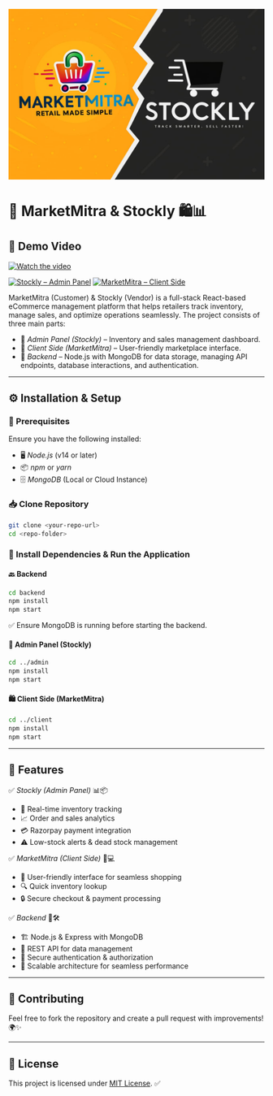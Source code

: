 ![Logo](https://raw.githubusercontent.com/Harshit-Dhundale/Hackathon/main/Logo.jpg)

# 🚀 MarketMitra & Stockly 🛍📊

## 🎥 Demo Video  
[![Watch the video](https://img.youtube.com/vi/4yCc4pIWgqY/0.jpg)](https://youtu.be/4yCc4pIWgqY)

[![Stockly – Admin Panel](https://img.shields.io/badge/Stockly%20(Admin)-Live-green?style=for-the-badge&logo=vercel)](https://stockly-mu.vercel.app/)
[![MarketMitra – Client Side](https://img.shields.io/badge/MarketMitra%20(Client)-Live-green?style=for-the-badge&logo=vercel)](https://marketmitra.vercel.app/)

MarketMitra (Customer) & Stockly (Vendor) is a full-stack React-based eCommerce management platform that helps retailers track inventory, manage sales, and optimize operations seamlessly. The project consists of three main parts:

- 🏪 *Admin Panel (Stockly)* – Inventory and sales management dashboard.
- 🛒 *Client Side (MarketMitra)* – User-friendly marketplace interface.
- 🔗 *Backend* – Node.js with MongoDB for data storage, managing API endpoints, database interactions, and authentication.


---

## ⚙ Installation & Setup

### 🔧 Prerequisites
Ensure you have the following installed:
- 🖥 *Node.js* (v14 or later)
- 📦 *npm* or *yarn*
- 🗄 *MongoDB* (Local or Cloud Instance)

### 📥 Clone Repository
```sh
git clone <your-repo-url>
cd <repo-folder>
```

### 🚀 Install Dependencies & Run the Application

#### 🔙 Backend
```sh
cd backend
npm install
npm start
```
✅ Ensure MongoDB is running before starting the backend.

#### 🏢 Admin Panel (Stockly)
```sh
cd ../admin
npm install
npm start
```

#### 🛍 Client Side (MarketMitra)
```sh
cd ../client
npm install
npm start
```

---

## 🌟 Features

✅ *Stockly (Admin Panel)* 📊📦
- 📡 Real-time inventory tracking
- 📈 Order and sales analytics
- 💳 Razorpay payment integration
- ⚠ Low-stock alerts & dead stock management

✅ *MarketMitra (Client Side)* 🛒💻
- 🎯 User-friendly interface for seamless shopping
- 🔍 Quick inventory lookup
- 🔒 Secure checkout & payment processing

✅ *Backend* 🔗🛠
- 🏗 Node.js & Express with MongoDB
- 🔄 REST API for data management
- 🔐 Secure authentication & authorization
- 🚀 Scalable architecture for seamless performance

---

## 🤝 Contributing
Feel free to fork the repository and create a pull request with improvements! 🌍✨

---

## 📜 License
This project is licensed under [MIT License](LICENSE). ✅

